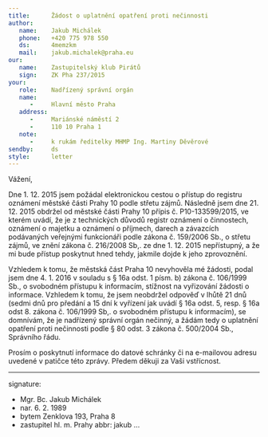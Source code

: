 ```yaml
---
title:      Žádost o uplatnění opatření proti nečinnosti
author:
   name:    Jakub Michálek
   phone:   +420 775 978 550
   ds:      4memzkm
   mail:    jakub.michalek@praha.eu
our:
   name:    Zastupitelský klub Pirátů
   sign:    ZK Pha 237/2015
your:
   role:    Nadřízený správní orgán
   name:    
      -     Hlavní město Praha
   address:
      -     Mariánské náměstí 2
      -     110 10 Praha 1
   note:
      -     k rukám ředitelky MHMP Ing. Martiny Děvěrové
sendby:     ds
style:      letter
---
```


Vážení,

Dne 1. 12. 2015 jsem požádal elektronickou cestou o přístup do registru oznámení městské části Prahy 10 podle střetu zájmů. Následně jsem dne 21. 12. 2015 obdržel od městské části Prahy 10 přípis č. P10-133599/2015, ve kterém uvádí, že je z technických důvodů registr oznámení o činnostech, oznámení o majetku a oznámení o příjmech, darech a závazcích podávaných veřejnými funkcionáři podle zákona č. 159/2006 Sb., o střetu zájmů, ve znění zákona č. 216/2008 Sb,. ze dne 1. 12. 2015 nepřístupný, a že mi bude přístup poskytnut hned tehdy, jakmile dojde k jeho zprovoznění. 

Vzhledem k tomu, že městská část Praha 10 nevyhověla mé žádosti, podal jsem dne 4. 1. 2016 v souladu s § 16a odst. 1 písm. b) zákona č. 106/1999 Sb., o svobodném přístupu k informacím, stížnost na vyřizování žádosti o informace. Vzhledem k tomu, že jsem neobdržel odpověď v lhůtě 21 dnů (sedmi dnů pro předání a 15 dní k vyřízení jak uvádí § 16a odst. 5, resp. § 16a odst 8. zákona č. 106/1999 Sb,. o svobodném přístupu k informacím), se domnívám, že je nadřízený správní orgán nečinný, a žádám tedy o uplatnění opatření proti nečinnosti
podle § 80 odst. 3 zákona č. 500/2004 Sb., Správního řádu.

Prosím o poskytnutí informace do datové schránky či na e-mailovou adresu uvedené v patičce této zprávy. Předem děkuji za Vaši vstřícnost.

---
signature:
  - Mgr. Bc. Jakub Michálek
  - nar. 6. 2. 1989
  - bytem Zenklova 193, Praha 8
  - zastupitel hl. m. Prahy
abbr:       jakub
...
